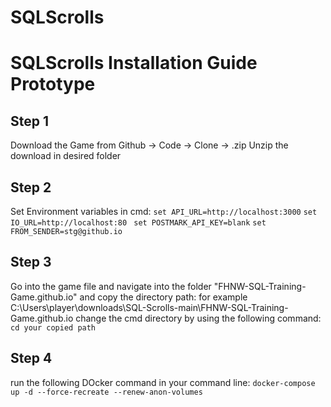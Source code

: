 # SQLScrolls

# SQLScrolls Installation Guide Prototype 

## Step 1
Download the Game from Github -> Code -> Clone -> .zip
Unzip the download in desired folder

## Step 2
Set Environment variables in cmd:
`set API_URL=http://localhost:3000` 
`set IO_URL=http://localhost:80 `
`set POSTMARK_API_KEY=blank`
`set FROM_SENDER=stg@github.io`

## Step 3
Go into the game file and navigate into the folder "FHNW-SQL-Training-Game.github.io" and copy the directory path: for example C:\Users\player\downloads\SQL-Scrolls-main\FHNW-SQL-Training-Game.github.io
change the cmd directory by using the following command: `cd your copied path`

## Step 4
run the following DOcker command in your command line: `docker-compose up -d --force-recreate --renew-anon-volumes`
